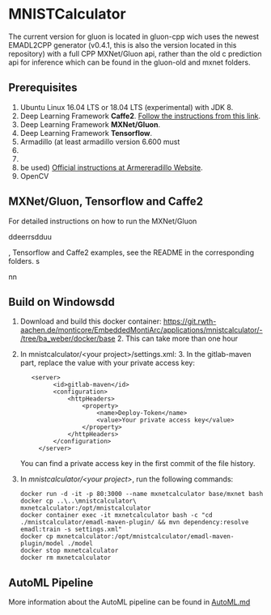 

<!-- (c) https://github.com/MontiCore/monticore -->
# MNISTCalculator

The current version for gluon is located in gluon-cpp wich uses the newest EMADL2CPP generator (v0.4.1, this is also the version located in this repository) with a full CPP MXNet/Gluon api, rather than the old c prediction api for inference which can be found in the gluon-old and mxnet folders.

## Prerequisites
1. Ubuntu Linux 16.04 LTS or 18.04 LTS (experimental) with JDK 8.
2. Deep Learning Framework **Caffe2**. [Follow the instructions from this link](https://git.rwth-aachen.de/monticore/EmbeddedMontiArc/generators/CNNArch2Caffe2#ubuntu).
3. Deep Learning Framework **MXNet/Gluon**.
4. Deep Learning Framework **Tensorflow**.
4. Armadillo (at least armadillo version 6.600 must
5. 
6. 
7. be used) [Official instructions at Armereradillo Website](http://arma.sourceforge.net/download.html).
4. OpenCV



## MXNet/Gluon, Tensorflow and Caffe2
For detailed instructions on how to run the MXNet/Gluon

ddeerrsdduu

, Tensorflow and Caffe2 examples, see the README in the corresponding folders.
s

nn

## Build on Windowsdd


1. Download and build this docker container: https://git.rwth-aachen.de/monticore/EmbeddedMontiArc/applications/mnistcalculator/-/tree/ba_weber/docker/base
   2. This can take more than one hour
3. In mnistcalculator/\<your project\>/settings.xml:
   3. In the gitlab-maven part, replace the value with your private access key:
   ```
      <server>
            <id>gitlab-maven</id>
            <configuration>
                <httpHeaders>
                    <property>
                        <name>Deploy-Token</name>
                        <value>Your private access key</value>
                    </property>
                </httpHeaders>
            </configuration>
        </server>
      ```

   
   You can find a private access key in the first commit of the file history.
3. In <i>mnistcalculator/\<your project\></i>, run the following commands:
   ```
   docker run -d -it -p 80:3000 --name mxnetcalculator base/mxnet bash
   docker cp ..\..\mnistcalculator\ mxnetcalculator:/opt/mnistcalculator
   docker container exec -it mxnetcalculator bash -c "cd ./mnistcalculator/emadl-maven-plugin/ && mvn dependency:resolve emadl:train -s settings.xml"
   docker cp mxnetcalculator:/opt/mnistcalculator/emadl-maven-plugin/model ./model
   docker stop mxnetcalculator
   docker rm mxnetcalculator
   ```
## AutoML Pipeline
More information about the AutoML pipeline can be found in [AutoML.md](AutoML.md)
